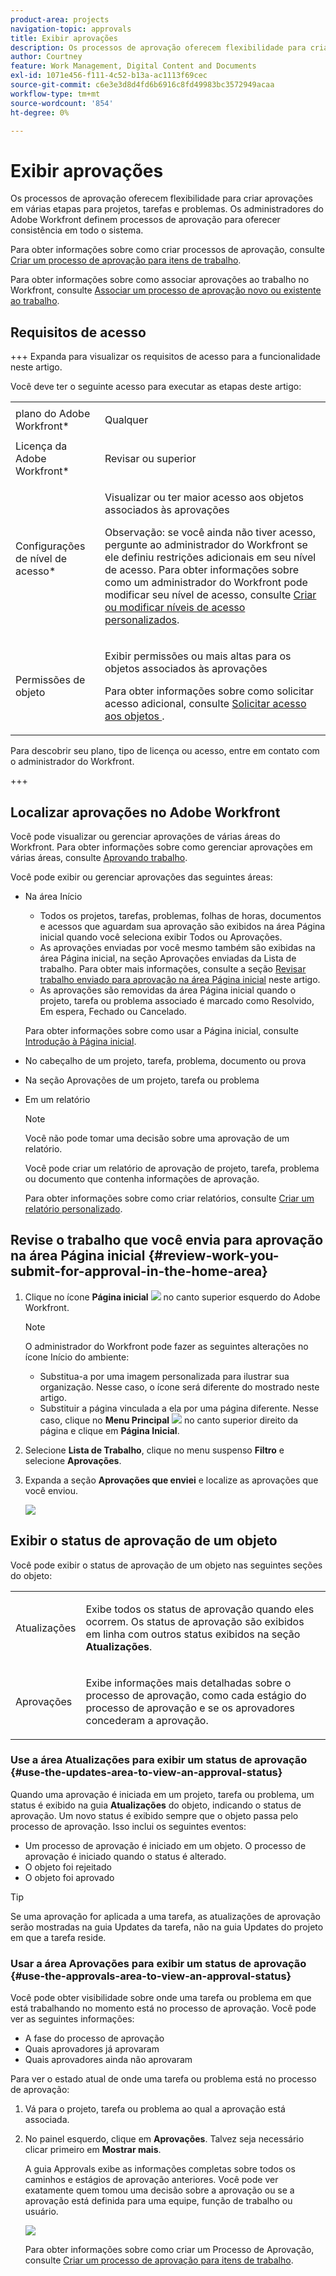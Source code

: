 ```yaml
---
product-area: projects
navigation-topic: approvals
title: Exibir aprovações
description: Os processos de aprovação oferecem flexibilidade para criar aprovações em várias etapas para projetos, tarefas e problemas. Os administradores do Adobe Workfront definem processos de aprovação para oferecer consistência em todo o sistema.
author: Courtney
feature: Work Management, Digital Content and Documents
exl-id: 1071e456-f111-4c52-b13a-ac1113f69cec
source-git-commit: c6e3e3d8d4fd6b6916c8fd49983bc3572949acaa
workflow-type: tm+mt
source-wordcount: '854'
ht-degree: 0%

---
```


# Exibir aprovações

Os processos de aprovação oferecem flexibilidade para criar aprovações em várias etapas para projetos, tarefas e problemas. Os administradores do Adobe Workfront definem processos de aprovação para oferecer consistência em todo o sistema.

Para obter informações sobre como criar processos de aprovação, consulte [Criar um processo de aprovação para itens de trabalho](../../administration-and-setup/customize-workfront/configure-approval-milestone-processes/create-approval-processes.md).

Para obter informações sobre como associar aprovações ao trabalho no Workfront, consulte [Associar um processo de aprovação novo ou existente ao trabalho](../../review-and-approve-work/manage-approvals/associate-approval-with-work.md).

## Requisitos de acesso

+++ Expanda para visualizar os requisitos de acesso para a funcionalidade neste artigo.

Você deve ter o seguinte acesso para executar as etapas deste artigo:

<table style="table-layout:auto"> 
 <col> 
 <col> 
 <tbody> 
  <tr> 
   <td role="rowheader">plano do Adobe Workfront*</td> 
   <td> <p>Qualquer</p> </td> 
  </tr> 
  <tr> 
   <td role="rowheader">Licença da Adobe Workfront*</td> 
   <td> <p>Revisar ou superior</p> </td> 
  </tr> 
  <tr> 
   <td role="rowheader">Configurações de nível de acesso*</td> 
   <td> <p>Visualizar ou ter maior acesso aos objetos associados às aprovações</p> <p>Observação: se você ainda não tiver acesso, pergunte ao administrador do Workfront se ele definiu restrições adicionais em seu nível de acesso. Para obter informações sobre como um administrador do Workfront pode modificar seu nível de acesso, consulte <a href="../../administration-and-setup/add-users/configure-and-grant-access/create-modify-access-levels.md" class="MCXref xref">Criar ou modificar níveis de acesso personalizados</a>.</p> </td> 
  </tr> 
  <tr> 
   <td role="rowheader">Permissões de objeto</td> 
   <td> <p>Exibir permissões ou mais altas para os objetos associados às aprovações</p> <p>Para obter informações sobre como solicitar acesso adicional, consulte <a href="../../workfront-basics/grant-and-request-access-to-objects/request-access.md" class="MCXref xref">Solicitar acesso aos objetos </a>.</p> </td> 
  </tr> 
 </tbody> 
</table>

Para descobrir seu plano, tipo de licença ou acesso, entre em contato com o administrador do Workfront.

+++

## Localizar aprovações no Adobe Workfront

Você pode visualizar ou gerenciar aprovações de várias áreas do Workfront. Para obter informações sobre como gerenciar aprovações em várias áreas, consulte [Aprovando trabalho](../../review-and-approve-work/manage-approvals/approving-work.md).

Você pode exibir ou gerenciar aprovações das seguintes áreas:

* Na área Início

   * Todos os projetos, tarefas, problemas, folhas de horas, documentos e acessos que aguardam sua aprovação são exibidos na área Página inicial quando você seleciona exibir Todos ou Aprovações.
   * As aprovações enviadas por você mesmo também são exibidas na área Página inicial, na seção Aprovações enviadas da Lista de trabalho. Para obter mais informações, consulte a seção [Revisar trabalho enviado para aprovação na área Página inicial](#review-work-you-submit-for-approval-in-the-home-area) neste artigo.
   * As aprovações são removidas da área Página inicial quando o projeto, tarefa ou problema associado é marcado como Resolvido, Em espera, Fechado ou Cancelado.

  Para obter informações sobre como usar a Página inicial, consulte [Introdução à Página inicial](../../workfront-basics/using-home/using-the-home-area/get-started-with-home.md).

* No cabeçalho de um projeto, tarefa, problema, documento ou prova
* Na seção Aprovações de um projeto, tarefa ou problema
* Em um relatório

  >[!NOTE]
  >
  >Você não pode tomar uma decisão sobre uma aprovação de um relatório.

  Você pode criar um relatório de aprovação de projeto, tarefa, problema ou documento que contenha informações de aprovação.

  Para obter informações sobre como criar relatórios, consulte [Criar um relatório personalizado](../../reports-and-dashboards/reports/creating-and-managing-reports/create-custom-report.md).

## Revise o trabalho que você envia para aprovação na área Página inicial {#review-work-you-submit-for-approval-in-the-home-area}

1. Clique no ícone **Página inicial** ![](assets/home-icon-30x29.png) no canto superior esquerdo do Adobe Workfront.

   >[!NOTE]
   >
   >O administrador do Workfront pode fazer as seguintes alterações no ícone Início do ambiente:
   >
   >* Substitua-a por uma imagem personalizada para ilustrar sua organização. Nesse caso, o ícone será diferente do mostrado neste artigo.
   >* Substituir a página vinculada a ela por uma página diferente. Nesse caso, clique no **Menu Principal** ![](assets/main-menu-icon.png) no canto superior direito da página e clique em **Página Inicial**.

1. Selecione **Lista de Trabalho**, clique no menu suspenso **Filtro** e selecione **Aprovações**.
1. Expanda a seção **Aprovações que enviei** e localize as aprovações que você enviou.

   ![](assets/approvals-submitted-section-in-home-nwe-350x401.png)

## Exibir o status de aprovação de um objeto

Você pode exibir o status de aprovação de um objeto nas seguintes seções do objeto:

<table style="table-layout:auto"> 
 <col> 
 <col> 
 <tbody> 
  <tr> 
   <td role="rowheader">Atualizações </td> 
   <td> <p>Exibe todos os status de aprovação quando eles ocorrem. Os status de aprovação são exibidos em linha com outros status exibidos na seção <strong>Atualizações</strong>.</p> </td> 
  </tr> 
  <tr> 
   <td role="rowheader">Aprovações</td> 
   <td> <p>Exibe informações mais detalhadas sobre o processo de aprovação, como cada estágio do processo de aprovação e se os aprovadores concederam a aprovação.</p> </td> 
  </tr> 
 </tbody> 
</table>

### Use a área Atualizações para exibir um status de aprovação {#use-the-updates-area-to-view-an-approval-status}

Quando uma aprovação é iniciada em um projeto, tarefa ou problema, um status é exibido na guia **Atualizações** do objeto, indicando o status de aprovação. Um novo status é exibido sempre que o objeto passa pelo processo de aprovação. Isso inclui os seguintes eventos:

* Um processo de aprovação é iniciado em um objeto. O processo de aprovação é iniciado quando o status é alterado.
* O objeto foi rejeitado
* O objeto foi aprovado

>[!TIP]
>
>Se uma aprovação for aplicada a uma tarefa, as atualizações de aprovação serão mostradas na guia Updates da tarefa, não na guia Updates do projeto em que a tarefa reside.

### Usar a área Aprovações para exibir um status de aprovação {#use-the-approvals-area-to-view-an-approval-status}

Você pode obter visibilidade sobre onde uma tarefa ou problema em que está trabalhando no momento está no processo de aprovação. Você pode ver as seguintes informações:

* A fase do processo de aprovação
* Quais aprovadores já aprovaram
* Quais aprovadores ainda não aprovaram

Para ver o estado atual de onde uma tarefa ou problema está no processo de aprovação:

1. Vá para o projeto, tarefa ou problema ao qual a aprovação está associada.
1. No painel esquerdo, clique em **Aprovações**. Talvez seja necessário clicar primeiro em **Mostrar mais**.

   A guia Approvals exibe as informações completas sobre todos os caminhos e estágios de aprovação anteriores. Você pode ver exatamente quem tomou uma decisão sobre a aprovação ou se a aprovação está definida para uma equipe, função de trabalho ou usuário.

   ![](assets/approvals-tab-expanded-on-issue-nwe-350x320.png)

   Para obter informações sobre como criar um Processo de Aprovação, consulte [Criar um processo de aprovação para itens de trabalho](../../administration-and-setup/customize-workfront/configure-approval-milestone-processes/create-approval-processes.md).
